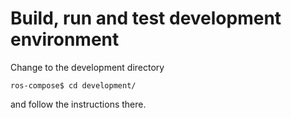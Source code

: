 # Build, run and test development environment
Change to the development directory
```
ros-compose$ cd development/
```
and follow the instructions there.